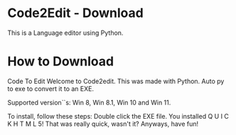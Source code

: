 # Code2Edit - Download
This is a Language editor using Python.

# How to Download
Code To Edit
Welcome to Code2edit.
This was made with Python.
Auto py to exe to convert it to an EXE.


Supported version``s:
Win 8,
Win 8.1,
Win 10 and Win 11.

To install, follow these steps:
Double click the EXE file.
You installed
Q U I C K H T M L 5!
That was really quick, wasn't it?
Anyways, have fun!



